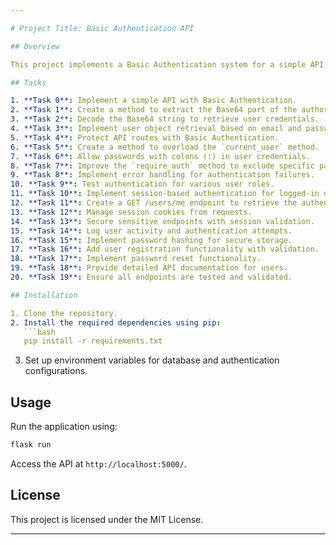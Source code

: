 ```yaml
---

# Project Title: Basic Authentication API

## Overview

This project implements a Basic Authentication system for a simple API. The focus is on understanding and implementing authentication processes, securing routes, and managing user sessions.

## Tasks

1. **Task 0**: Implement a simple API with Basic Authentication.
2. **Task 1**: Create a method to extract the Base64 part of the authorization header.
3. **Task 2**: Decode the Base64 string to retrieve user credentials.
4. **Task 3**: Implement user object retrieval based on email and password.
5. **Task 4**: Protect API routes with Basic Authentication.
6. **Task 5**: Create a method to overload the `current_user` method.
7. **Task 6**: Allow passwords with colons (:) in user credentials.
8. **Task 7**: Improve the `require_auth` method to exclude specific paths.
9. **Task 8**: Implement error handling for authentication failures.
10. **Task 9**: Test authentication for various user roles.
11. **Task 10**: Implement session-based authentication for logged-in users.
12. **Task 11**: Create a GET /users/me endpoint to retrieve the authenticated user object.
13. **Task 12**: Manage session cookies from requests.
14. **Task 13**: Secure sensitive endpoints with session validation.
15. **Task 14**: Log user activity and authentication attempts.
16. **Task 15**: Implement password hashing for secure storage.
17. **Task 16**: Add user registration functionality with validation.
18. **Task 17**: Implement password reset functionality.
19. **Task 18**: Provide detailed API documentation for users.
20. **Task 19**: Ensure all endpoints are tested and validated.

## Installation

1. Clone the repository.
2. Install the required dependencies using pip:
   ```bash
   pip install -r requirements.txt
   ```
3. Set up environment variables for database and authentication configurations.

## Usage

Run the application using:
```bash
flask run
```

Access the API at `http://localhost:5000/`.

## License

This project is licensed under the MIT License.

---
```


